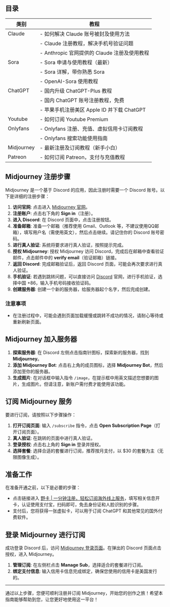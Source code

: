 ## 目录

| 类别      | 教程                                          |
|-----------|----------------------------------------------|
| Claude    | - 如何解决 Claude 账号被封及使用方法       |
|           | - Claude 注册教程，解决手机号验证问题      |
|           | - Anthropic 官网提供的 Claude 注册及使用教程 |
| Sora      | - Sora 申请与使用教程（最新）              |
|           | - Sora 详解，带你熟悉 Sora                 |
|           | - OpenAI-Sora 使用教程                     |
| ChatGPT   | - 国内升级 ChatGPT-Plus 教程                |
|           | - 国内 ChatGPT 账号注册教程，免费          |
|           | - 苹果手机注册美区 Apple ID 并下载 ChatGPT  |
| Youtube    | - 如何订阅 Youtube Premium                  |
| Onlyfans  | - Onlyfans 注册、充值、虚拟信用卡订阅教程  |
|           | - Onlyfans 搜索功能使用指南                |
| Midjourney | - 最新注册及订阅教程（新手小白）          |
| Patreon   | - 如何订阅 Patreon，支付与充值教程        |

## Midjourney 注册步骤

Midjourney 是一个基于 Discord 的应用，因此注册时需要一个 Discord 账号。以下是详细的注册步骤：

1. **访问官网**: 点击进入 [Midjourney 官网](https://www.midjourney.com/home/?callbackUrl=/app/)。
2. **注册账户**: 点击右下角的 **Sign in**（注册）。
3. **进入 Discord**: 在 Discord 页面中，点击注册按钮。
4. **准备邮箱**: 准备一个邮箱（推荐使用 Gmail、Outlook 等，不建议使用QQ邮箱），填写用户名（需使用英文），然后点击继续。请记住你的 Discord 账号密码。
5. **进行真人验证**: 系统将要求进行真人验证，按照提示完成。
6. **授权 Midjourney**: 授权 Midjourney 访问 Discord，完成后在邮箱中查看验证邮件，点击邮件中的 **verify email**（验证邮箱）链接。
7. **返回 Discord**: 完成邮箱验证后，返回 Discord 页面，可能会再次要求进行真人验证。
8. **手机验证**: 若遇到跳转问题，可以直接访问 [Discord](https://discord.com/) 官网，进行手机验证，选择中国 +86，输入手机号码接收验证码。
9. **创建服务器**: 创建一个新的服务器，给服务器起个名字，然后完成创建。

### 注意事项
- 在注册过程中，可能会遇到页面加载缓慢或跳转不成功的情况，请耐心等待或重新刷新页面。

## Midjourney 加入服务器

1. **探索服务器**: 在 Discord 左侧点击指南针图标，探索新的服务器，找到 **Midjourney**。
2. **添加 Midjourney Bot**: 点击右上角的成员图标，选择 **Midjourney Bot**，然后添加至你的服务器。
3. **生成图片**: 在对话框中输入指令 `/image`，在提示框中用英文描述您想要的图片，生成图片。但请注意，新账户需付费才能使用该功能。

## 订阅 Midjourney 服务

要进行订阅，请按照以下步骤操作：

1. **打开订阅页面**: 输入 `/subscribe` 指令，点击 **Open Subscription Page**（打开订阅页面）。
2. **真人验证**: 在跳转的页面中进行真人验证。
3. **登录授权**: 点击右上角的 **Sign in** 登录并授权。
4. **选择套餐**: 选择合适的套餐进行订阅，推荐按月支付，以 $30 的套餐为主（无限图像生成）。

## 准备工作

在准备开通之前，以下是必要的步骤：

- 点击链接进入 [野卡 | 一分钟注册，轻松订阅海外线上服务](https://bit.ly/bewildcard)，填写相关信息开卡，认证使用支付宝，扫码即可，免去身份证和人脸识别的步骤。
- 支付后，您将获得一张虚拟卡，可以用于订阅 ChatGPT 和其他常见的国外付费软件。

## 登录 Midjourney 进行订阅

成功登录 Discord 后，访问 [Midjourney 登录页面](https://www.midjourney.com/login/)。在弹出的 Discord 页面点击授权，进入 Midjourney。

1. **管理订阅**: 在左侧栏点击 **Manage Sub**，选择适合的套餐进行订阅。
2. **绑定支付信息**: 输入信用卡信息完成绑定，确保您使用的信用卡是美国发行的。

---

通过以上步骤，您便可顺利注册并订阅 Midjourney，开始您的创作之旅！希望本指南能够帮助到您，让您更好地使用这一平台！